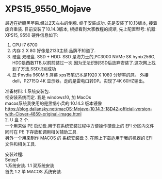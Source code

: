 # XPS15_9550_Mojave
最近在折腾黑苹果.经过2天左右的倒腾. 终于安装成功. 先是安装了10.13版本, 接着废弃重装. 目前安装了10.14.3版本,
根据看到大家教程的规矩, 先上配置型号:
机器:  XPS15, 9550  硬件信息如下:
1. CPU i7 6700
2. 内存 2 X 8G  好像是2133主频.品牌不知道了.
3. 硬盘 双硬盘.  SSD + HDD:
              SSD 是海力士的,PC3000 NVMe SK hynix256G,
              HDD是西数1TB,以前前装过一次.因为无法识别SSD后放弃安装了.这次网上找到了方法,SSD识别成功
4. 显卡nvdia 960M
5  屏幕 xps15笔记本是1920 X 1080 分辨率的屏。 外接 dell，P2715Q 4K 显示器。走的是雷电口转DP。实现了4K 60HZ输出。

准备材料:
1.系统安装包.   
  视安装系统而定. 我是 windows10, 加 MacOs  
  macos系统我使用的是黑锅小兵的 10.14.3 版本镜像 https://blog.daliansky.net/macOS-Mojave-10.14.3-18D42-official-version-with-Clover-4859-original-image.html  
2. U 盘 2 个.  
  一个用来做 PE 启动盘.用于在系统安装过程中方便操作硬盘上的 EFI 分区内文件 同时在 PE 下存放和调用相关辅助工具.   
  另外一个用来制作 MACOS 的 系统安装盘
3. 在网上下载适用于我的机器的 EFI 文件和相关工具.  
    
安装过程:  
Setep1  
1.系统安装.
1.1 双系统安装  
  首先
1.2 单 MACOS 系统安装.  
